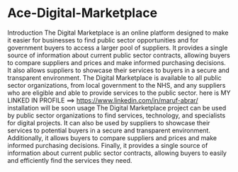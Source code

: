 # Ace-Digital-Marketplace
Introduction 
    The Digital Marketplace is an online platform designed to make it easier for businesses to find public sector opportunities and for government buyers to access a larger pool of suppliers. It provides a single source of information about current public sector contracts, allowing buyers to compare suppliers and prices and make informed purchasing decisions. It also allows suppliers to showcase their services to buyers in a secure and transparent environment. The Digital Marketplace is available to all public sector organizations, from local government to the NHS, and any suppliers who are eligible and able to provide services to the public sector.
here is MY LINKED IN PROFILE ==> https://www.linkedin.com/in/maruf-abrar/
installation will be soon
usage 
The Digital Marketplace project can be used by public sector organizations to find services, technology, and specialists for digital projects. It can also be used by suppliers to showcase their services to potential buyers in a secure and transparent environment. Additionally, it allows buyers to compare suppliers and prices and make informed purchasing decisions. Finally, it provides a single source of information about current public sector contracts, allowing buyers to easily and efficiently find the services they need.
